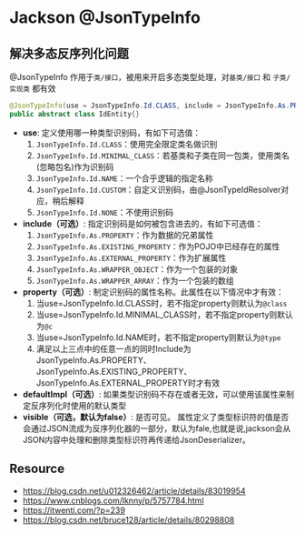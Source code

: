 # Jackson @JsonTypeInfo

## 解决多态反序列化问题
@JsonTypeInfo 作用于`类/接口`，被用来开启多态类型处理，对`基类/接口` 和 `子类/实现类` 都有效
```java
@JsonTypeInfo(use = JsonTypeInfo.Id.CLASS, include = JsonTypeInfo.As.PROPERTY, property="@Clazz")
public abstract class IdEntity{}
```
- **use**: 定义使用哪一种类型识别码，有如下可选值：
    1. `JsonTypeInfo.Id.CLASS`：使用完全限定类名做识别
    2. `JsonTypeInfo.Id.MINIMAL_CLASS`：若基类和子类在同一包类，使用类名(忽略包名)作为识别码
    3. `JsonTypeInfo.Id.NAME`：一个合乎逻辑的指定名称
    4. `JsonTypeInfo.Id.CUSTOM`：自定义识别码，由@JsonTypeIdResolver对应，稍后解释
    5. `JsonTypeInfo.Id.NONE`：不使用识别码
- **include（可选）**: 指定识别码是如何被包含进去的，有如下可选值：
    1. `JsonTypeInfo.As.PROPERTY`：作为数据的兄弟属性
    2. `JsonTypeInfo.As.EXISTING_PROPERTY`：作为POJO中已经存在的属性
    3. `JsonTypeInfo.As.EXTERNAL_PROPERTY`：作为扩展属性
    4. `JsonTypeInfo.As.WRAPPER_OBJECT`：作为一个包装的对象
    5. `JsonTypeInfo.As.WRAPPER_ARRAY`：作为一个包装的数组
- **property（可选）**: 制定识别码的属性名称。此属性在以下情况中才有效：
    1. 当use=JsonTypeInfo.Id.CLASS时，若不指定property则默认为`@class`
    2. 当use=JsonTypeInfo.Id.MINIMAL_CLASS时，若不指定property则默认为`@c`
    3. 当use=JsonTypeInfo.Id.NAME时，若不指定property则默认为`@type`
    4. 满足以上三点中的任意一点的同时Include为JsonTypeInfo.As.PROPERTY、JsonTypeInfo.As.EXISTING_PROPERTY、JsonTypeInfo.As.EXTERNAL_PROPERTY时才有效
- **defaultImpl（可选）**: 如果类型识别码不存在或者无效，可以使用该属性来制定反序列化时使用的默认类型
- **visible（可选，默认为false）**: 是否可见。 属性定义了类型标识符的值是否会通过JSON流成为反序列化器的一部分，默认为fale,也就是说,jackson会从JSON内容中处理和删除类型标识符再传递给JsonDeserializer。


## Resource
- https://blog.csdn.net/u012326462/article/details/83019954
- https://www.cnblogs.com/lknny/p/5757784.html
- https://itwenti.com/?p=239
- https://blog.csdn.net/bruce128/article/details/80298808